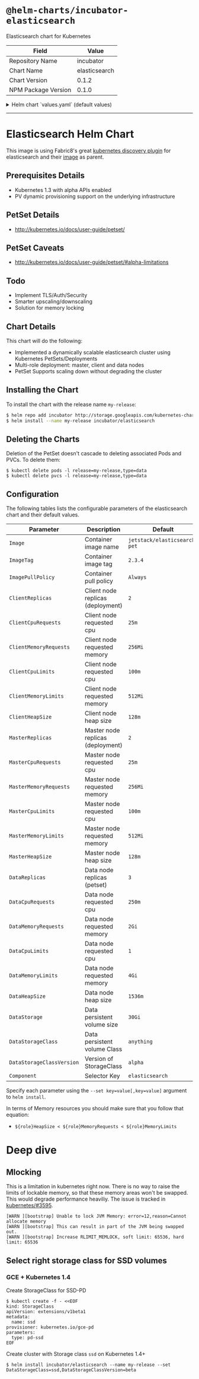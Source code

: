 # `@helm-charts/incubator-elasticsearch`

Elasticsearch chart for Kubernetes

| Field               | Value         |
| ------------------- | ------------- |
| Repository Name     | incubator     |
| Chart Name          | elasticsearch |
| Chart Version       | 0.1.2         |
| NPM Package Version | 0.1.0         |

<details>

<summary>Helm chart `values.yaml` (default values)</summary>

```yaml
# Default values for elasticsearch.
# This is a YAML-formatted file.
# Declare name/value pairs to be passed into your templates.
# name: value

Name: es
PeerPort: 2380
ClientPort: 2379
Component: 'elasticsearch'
Image: 'jetstack/elasticsearch-pet'
ImageTag: '2.3.5'
ImagePullPolicy: 'Always'
ClientReplicas: 2
ClientCpuRequests: '25m'
ClientMemoryRequests: '256Mi'
ClientCpuLimits: '100m'
ClientMemoryLimits: '512Mi'
ClientHeapSize: '128m'
MasterReplicas: 2
MasterCpuRequests: '25m'
MasterMemoryRequests: '256Mi'
MasterCpuLimits: '100m'
MasterMemoryLimits: '512Mi'
MasterHeapSize: '128m'
DataReplicas: 3
DataCpuRequests: '250m'
DataMemoryRequests: '2Gi'
DataCpuLimits: '1'
DataMemoryLimits: '4Gi'
DataHeapSize: '1536m'
DataStorage: '30Gi'
DataStorageClass: 'anything'
DataStorageClassVersion: 'alpha'
```

</details>

---

# Elasticsearch Helm Chart

This image is using Fabric8's great [kubernetes discovery
plugin](https://github.com/fabric8io/elasticsearch-cloud-kubernetes) for
elasticsearch and their
[image](https://hub.docker.com/r/fabric8/elasticsearch-k8s/) as parent.

## Prerequisites Details

- Kubernetes 1.3 with alpha APIs enabled
- PV dynamic provisioning support on the underlying infrastructure

## PetSet Details

- http://kubernetes.io/docs/user-guide/petset/

## PetSet Caveats

- http://kubernetes.io/docs/user-guide/petset/#alpha-limitations

## Todo

- Implement TLS/Auth/Security
- Smarter upscaling/downscaling
- Solution for memory locking

## Chart Details

This chart will do the following:

- Implemented a dynamically scalable elasticsearch cluster using Kubernetes PetSets/Deployments
- Multi-role deployment: master, client and data nodes
- PetSet Supports scaling down without degrading the cluster

## Installing the Chart

To install the chart with the release name `my-release`:

```bash
$ helm repo add incubator http://storage.googleapis.com/kubernetes-charts-incubator
$ helm install --name my-release incubator/elasticsearch
```

## Deleting the Charts

Deletion of the PetSet doesn't cascade to deleting associated Pods and PVCs. To delete them:

```
$ kubectl delete pods -l release=my-release,type=data
$ kubectl delete pvcs -l release=my-release,type=data
```

## Configuration

The following tables lists the configurable parameters of the elasticsearch chart and their default values.

| Parameter                 | Description                       | Default                      |
| ------------------------- | --------------------------------- | ---------------------------- |
| `Image`                   | Container image name              | `jetstack/elasticsearch-pet` |
| `ImageTag`                | Container image tag               | `2.3.4`                      |
| `ImagePullPolicy`         | Container pull policy             | `Always`                     |
| `ClientReplicas`          | Client node replicas (deployment) | `2`                          |
| `ClientCpuRequests`       | Client node requested cpu         | `25m`                        |
| `ClientMemoryRequests`    | Client node requested memory      | `256Mi`                      |
| `ClientCpuLimits`         | Client node requested cpu         | `100m`                       |
| `ClientMemoryLimits`      | Client node requested memory      | `512Mi`                      |
| `ClientHeapSize`          | Client node heap size             | `128m`                       |
| `MasterReplicas`          | Master node replicas (deployment) | `2`                          |
| `MasterCpuRequests`       | Master node requested cpu         | `25m`                        |
| `MasterMemoryRequests`    | Master node requested memory      | `256Mi`                      |
| `MasterCpuLimits`         | Master node requested cpu         | `100m`                       |
| `MasterMemoryLimits`      | Master node requested memory      | `512Mi`                      |
| `MasterHeapSize`          | Master node heap size             | `128m`                       |
| `DataReplicas`            | Data node replicas (petset)       | `3`                          |
| `DataCpuRequests`         | Data node requested cpu           | `250m`                       |
| `DataMemoryRequests`      | Data node requested memory        | `2Gi`                        |
| `DataCpuLimits`           | Data node requested cpu           | `1`                          |
| `DataMemoryLimits`        | Data node requested memory        | `4Gi`                        |
| `DataHeapSize`            | Data node heap size               | `1536m`                      |
| `DataStorage`             | Data persistent volume size       | `30Gi`                       |
| `DataStorageClass`        | Data persistent volume Class      | `anything`                   |
| `DataStorageClassVersion` | Version of StorageClass           | `alpha`                      |
| `Component`               | Selector Key                      | `elasticsearch`              |

Specify each parameter using the `--set key=value[,key=value]` argument to `helm install`.

In terms of Memory resources you should make sure that you follow that equation:

- `${role}HeapSize < ${role}MemoryRequests < ${role}MemoryLimits`

# Deep dive

## Mlocking

This is a limitation in kubernetes right now. There is no way to raise the
limits of lockable memory, so that these memory areas won't be swapped. This
would degrade performance heaviliy. The issue is tracked in
[kubernetes/#3595](https://github.com/kubernetes/kubernetes/issues/3595).

```
[WARN ][bootstrap] Unable to lock JVM Memory: error=12,reason=Cannot allocate memory
[WARN ][bootstrap] This can result in part of the JVM being swapped out.
[WARN ][bootstrap] Increase RLIMIT_MEMLOCK, soft limit: 65536, hard limit: 65536
```

## Select right storage class for SSD volumes

### GCE + Kubernetes 1.4

Create StorageClass for SSD-PD

```
$ kubectl create -f - <<EOF
kind: StorageClass
apiVersion: extensions/v1beta1
metadata:
  name: ssd
provisioner: kubernetes.io/gce-pd
parameters:
  type: pd-ssd
EOF
```

Create cluster with Storage class `ssd` on Kubernetes 1.4+

```
$ helm install incubator/elasticsearch --name my-release --set DataStorageClass=ssd,DataStorageClassVersion=beta

```
